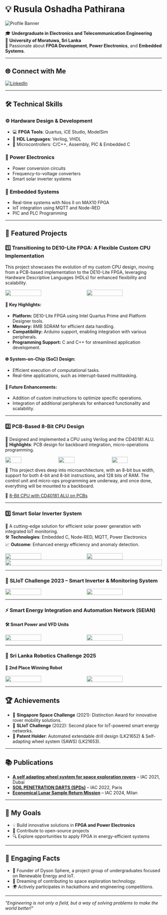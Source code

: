# 💡 Rusula Oshadha Pathirana

![Profile Banner](Images/Profile_banner.jpg)

🎓 **Undergraduate in Electronics and Telecommunication Engineering**  
📍 **University of Moratuwa, Sri Lanka**  
🌟 Passionate about **FPGA Development**, **Power Electronics**, and **Embedded Systems**.

---

## 🌐 Connect with Me

[![LinkedIn](https://img.shields.io/badge/LinkedIn-Oshadha%20Pathirana-blue?logo=linkedin&logoColor=white)](http://www.linkedin.com/in/oshadhapathirana)  

---

## 🛠️ Technical Skills

### ⚙️ **Hardware Design & Development**
- 💻 **FPGA Tools**: Quartus, iCE Studio, ModelSim  
- 🔌 **HDL Languages**: Verilog, VHDL  
- 🧠 Microcontrollers: C/C++, Assembly, PIC & Embedded C

### 🔋 **Power Electronics**
- Power conversion circuits  
- Frequency-to-voltage converters  
- Smart solar inverter systems

### 📡 **Embedded Systems**
- Real-time systems with Nios II on MAX10 FPGA  
- IoT integration using MQTT and Node-RED  
- PIC and PLC Programming

---

## 🚀 Featured Projects

### 1️⃣ **Transitioning to DE10-Lite FPGA: A Flexible Custom CPU Implementation**

This project showcases the evolution of my custom CPU design, moving from a PCB-based implementation to the DE10-Lite FPGA, leveraging Hardware Descriptive Languages (HDLs) for enhanced flexibility and scalability.

<div style="display: flex; justify-content: space-between;">
  <img src="Images/9.jpg" style="width: 48%; height: auto;"/>
  <img src="Images/10.jpg" style="width: 48%; height: auto;"/>
</div>

#### 🔑 Key Highlights:
- **Platform:** DE10-Lite FPGA using Intel Quartus Prime and Platform Designer tools.  
- **Memory:** 8MB SDRAM for efficient data handling.  
- **Compatibility:** Arduino support, enabling integration with various peripherals.  
- **Programming Support:** C and C++ for streamlined application development.

#### 🌐 System-on-Chip (SoC) Design:
- Efficient execution of computational tasks.  
- Real-time applications, such as interrupt-based multitasking.

#### 🚀 Future Enhancements:
- Addition of custom instructions to optimize specific operations.  
- Integration of additional peripherals for enhanced functionality and scalability.

---

### 2️⃣ **PCB-Based 8-Bit CPU Design**

💾 Designed and implemented a CPU using Verilog and the CD40181 ALU.  
📐 **Highlights**: PCB design for backboard integration, micro-operations programming.

<div style="display: flex; justify-content: space-between;">
  <img src="Images/6.jpg" style="width: 32%; height: auto;"/>
  <img src="Images/7.jpg" style="width: 32%; height: auto;"/>
  <img src="Images/8.jpg" style="width: 32%; height: auto;"/>
</div>

🧠 This project dives deep into microarchitecture, with an 8-bit bus width, support for both 4-bit and 8-bit instructions, and 128 bits of RAM. The control unit and micro-ops programming are underway, and once done, everything will be mounted to a backboard.

🔗 [8-Bit CPU with CD40181 ALU on PCBs](https://github.com/OshadhaPathirana/8-Bit-CPU-with-CD40181-ALU-on-PCBs)

---

### 3️⃣ **Smart Solar Inverter System**

🔋 A cutting-edge solution for efficient solar power generation with integrated IoT monitoring.  
🛠️ **Technologies**: Embedded C, Node-RED, MQTT, Power Electronics  
📈 **Outcome**: Enhanced energy efficiency and anomaly detection.

<div style="display: flex; justify-content: space-between;">
  <img src="Images/11.jpg" style="width: 48%; height: auto;"/>
  <img src="Images/12.jpg" style="width: 48%; height: auto;"/>
</div>
<div style="display: flex; justify-content: center;">
  <img src="Images/14.jpg" style="width: 100%; height: auto;"/>
</div>

---

### 🧠 **SLIoT Challenge 2023 – Smart Inverter & Monitoring System**

<div style="display: flex; justify-content: space-between;">
  <img src="Images/2.jpg" style="width: 48%; height: auto;"/>
  <img src="Images/3.jpg" style="width: 48%; height: auto;"/>
</div>

---

### ⚡ **Smart Energy Integration and Automation Network (SEIAN)**  
#### 🛠 Smart Power and VFD Units

<div style="display: flex; justify-content: space-between;">
  <img src="Images/4.jpg" style="width: 48%; height: auto;"/>
  <img src="Images/5.jpg" style="width: 48%; height: auto;"/>
</div>

---

### 🤖 **Sri Lanka Robotics Challenge 2025**  
#### 🥈 2nd Place Winning Robot

<div style="display: flex; justify-content: space-between;">
  <img src="Images/15.jpg" style="width: 48%; height: auto;"/>
  <img src="Images/16.jpg" style="width: 48%; height: auto;"/>
</div>

---

## 🏆 Achievements

- 🥇 **Singapore Space Challenge** (2021): Distinction Award for innovative rover mobility solutions.  
- 🥈 **SLIoT Challenge** (2022): Second place for IoT-powered smart energy networks.  
- 🏅 **Patent Holder**: Automated extendable drill design (LK21652) & Self-adapting wheel system (SAWS) (LK21653).

---

## 📚 Publications

- **[A self adapting wheel system for space exploration rovers](https://iafastro.directory/iac/paper/id/65366/summary/)** – IAC 2021, Dubai  
- **[SOIL PENETRATION DARTS (SPDs)](https://iafastro.directory/iac/paper/id/72590/summary/)** – IAC 2022, Paris  
- **[Economical Lunar Sample Return Mission](https://iafastro.directory/iac/paper/id/89101/summary/)** – IAC 2024, Milan

---

## 🎯 My Goals

- 💡 Build innovative solutions in **FPGA and Power Electronics**  
- 🌱 Contribute to open-source projects  
- 🔍 Explore opportunities to apply FPGA in energy-efficient systems

---

## 🎨 Engaging Facts

- 🌟 Founder of Dyson Sphere, a project group of undergraduates focused on Renewable Energy and IoT.  
- 🚀 Dreaming of contributing to space exploration technology.  
- 🌍 Actively participates in hackathons and engineering competitions.

---

_"Engineering is not only a field, but a way of solving problems to make the world better!"_
